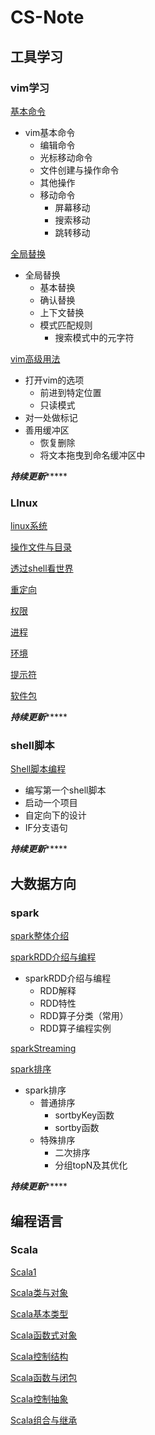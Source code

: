 # CS-Note

## 工具学习

### vim学习

[基本命令](./notes/vim基本命令.md)

- vim基本命令
  - 编辑命令
  - 光标移动命令
  - 文件创建与操作命令
  - 其他操作
  - 移动命令
    - 屏幕移动
    - 搜索移动
    - 跳转移动

[全局替换](./notes/vim全局替换.md)

- 全局替换
  - 基本替换
  - 确认替换
  - 上下文替换
  - 模式匹配规则
    - 搜索模式中的元字符

[vim高级用法](./notes/vim高级用法.md)

- 打开vim的选项
  - 前进到特定位置
  - 只读模式
- 对一处做标记
- 善用缓冲区
  - 恢复删除
  - 将文本拖曳到命名缓冲区中

***************************************持续更新********************************************

### LInux

[linux系统](./notes/Linux/Linux系统.md)

[操作文件与目录](./notes/Linux/操作文件与目录.md)

[透过shell看世界](./notes/Linux/透过shell看世界.md)

[重定向](./notes/Linux/重定向.md)

[权限](./notes/Linux/权限.md)

[进程](./notes/Linux/进程.md)

[环境](./notes/Linux/环境.md)

[提示符](./notes/Linux/提示符.md)

[软件包](./notes/Linux/软件包.md)

***************************************持续更新********************************************

### shell脚本

[Shell脚本编程](./notes/Shell脚本.md)

- 编写第一个shell脚本
- 启动一个项目
- 自定向下的设计
- IF分支语句

***************************************持续更新********************************************

## 大数据方向

### spark

[spark整体介绍](./notes/spark/Spark.md)

[sparkRDD介绍与编程](./notes/sparkRDD操作.md)

- sparkRDD介绍与编程
  - RDD解释
  - RDD特性
  - RDD算子分类（常用）
  - RDD算子编程实例

[sparkStreaming](./notes/sparkRDD操作.md)

[spark排序](./notes/spark排序.md)

- spark排序
  - 普通排序
    - sortbyKey函数
    - sortby函数
  - 特殊排序
    - 二次排序
    - 分组topN及其优化

***************************************持续更新********************************************

## 编程语言

### Scala

[Scala1](./notes/scala/scala1.md)

[Scala类与对象](./notes/scala/scala2类与对象.md)

[Scala基本类型](./notes/scala/scala3基本类型.md)

[Scala函数式对象](./notes/scala/scala4函数式对象.md)

[Scala控制结构](./notes/scala/scala5控制结构.md)

[Scala函数与闭包](./notes/scala/scala6函数与闭包.md)

[Scala控制抽象](./notes/scala/scala7控制抽象.md)

[Scala组合与继承](./notes/scala/scala8组合与继承.md)

